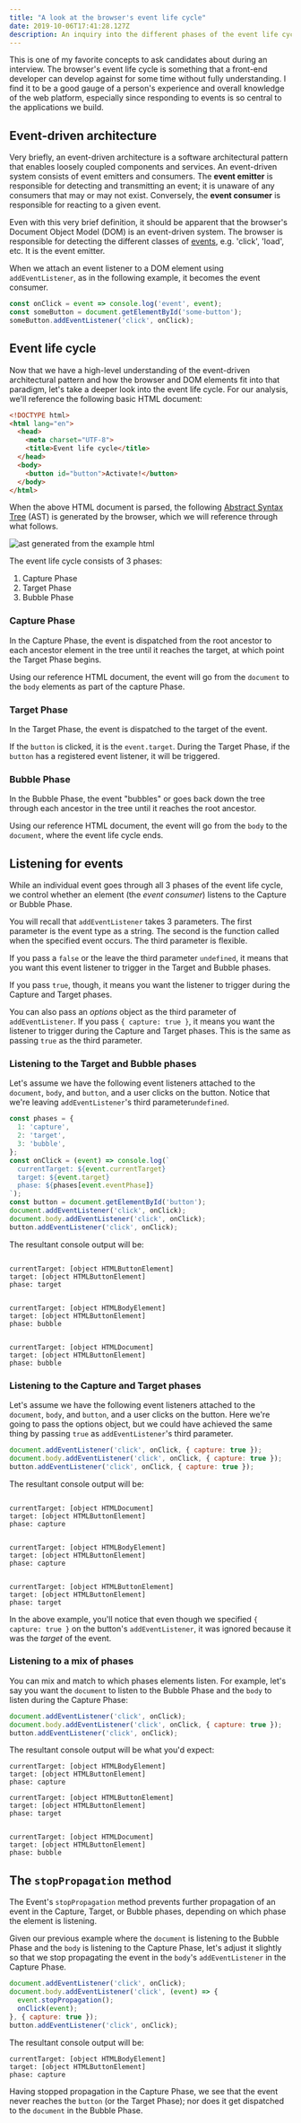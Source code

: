 ```yaml
---
title: "A look at the browser's event life cycle"
date: 2019-10-06T17:41:28.127Z
description: An inquiry into the different phases of the event life cycle.
---
```


This is one of my favorite concepts to ask candidates about during an interview. The browser's event life cycle is something that a front-end developer can develop against for some time without fully understanding. I find it to be a good gauge of a person's experience and overall knowledge of the web platform, especially since responding to events is so central to the applications we build.

## Event-driven architecture

Very briefly, an event-driven architecture is a software architectural pattern that enables loosely coupled components and services. An event-driven system consists of event emitters and consumers. The __event emitter__ is responsible for detecting and transmitting an event; it is unaware of any consumers that may or may not exist. Conversely, the __event consumer__ is responsible for reacting to a given event.

Even with this very brief definition, it should be apparent that the browser's Document Object Model (DOM) is an event-driven system. The browser is responsible for detecting the different classes of [events](https://html.spec.whatwg.org/#events-2), e.g. 'click', 'load', etc. It is the event emitter.

When we attach an event listener to a DOM element using `addEventListener`, as in the following example, it becomes the event consumer.

```js
const onClick = event => console.log('event', event);
const someButton = document.getElementById('some-button');
someButton.addEventListener('click', onClick);
```

## Event life cycle

Now that we have a high-level understanding of the event-driven architectural pattern and how the browser and DOM elements fit into that paradigm, let's take a deeper look into the event life cycle. For our analysis, we'll reference the following basic HTML document:

```html
<!DOCTYPE html>
<html lang="en">
  <head>
    <meta charset="UTF-8">
    <title>Event life cycle</title>
  </head>
  <body>
    <button id="button">Activate!</button>
  </body>
</html>
```

When the above HTML document is parsed, the following <a href="/glossary/abstract-syntax-tree/">Abstract Syntax Tree</a> (AST) is generated by the browser, which we will reference through what follows.

![ast generated from the example html](html-ast-example.png)

The event life cycle consists of 3 phases:

1. Capture Phase
1. Target Phase
1. Bubble Phase

### Capture Phase

In the Capture Phase, the event is dispatched from the root ancestor to each ancestor element in the tree until it reaches the target, at which point the Target Phase begins.

Using our reference HTML document, the event will go from the `document` to the `body` elements as part of the capture Phase.

### Target Phase

In the Target Phase, the event is dispatched to the target of the event.

If the `button` is clicked, it is the `event.target`. During the Target Phase, if the `button` has a registered event listener, it will be triggered.

### Bubble Phase

In the Bubble Phase, the event "bubbles" or goes back down the tree through each ancestor in the tree until it reaches the root ancestor.

Using our reference HTML document, the event will go from the `body` to the `document`, where the event life cycle ends.

## Listening for events

While an individual event goes through all 3 phases of the event life cycle, we control whether an element (the _event consumer_) listens to the Capture or Bubble Phase.

You will recall that `addEventListener` takes 3 parameters. The first parameter is the event type as a string. The second is the function called when the specified event occurs. The third parameter is flexible.

If you pass a `false` or the leave the third parameter `undefined`, it means that you want this event listener to trigger in the Target and Bubble phases.

If you pass `true`, though, it means you want the listener to trigger during the Capture and Target phases.

You can also pass an _options_ object as the third parameter of `addEventListener`. If you pass `{ capture: true }`, it means you want the listener to trigger during the Capture and Target phases. This is the same as passing `true` as the third parameter.

### Listening to the Target and Bubble phases

Let's assume we have the following event listeners attached to the `document`, `body`, and `button`, and a user clicks on the button. Notice that we're leaving `addEventListener`'s third parameter`undefined`.

```js
const phases = {
  1: 'capture',
  2: 'target',
  3: 'bubble',
};
const onClick = (event) => console.log(`
  currentTarget: ${event.currentTarget}
  target: ${event.target}
  phase: ${phases[event.eventPhase]}
`);
const button = document.getElementById('button');
document.addEventListener('click', onClick);
document.body.addEventListener('click', onClick);
button.addEventListener('click', onClick);
```

The resultant console output will be:

```

currentTarget: [object HTMLButtonElement]
target: [object HTMLButtonElement]
phase: target


currentTarget: [object HTMLBodyElement]
target: [object HTMLButtonElement]
phase: bubble


currentTarget: [object HTMLDocument]
target: [object HTMLButtonElement]
phase: bubble
```

### Listening to the Capture and Target phases

Let's assume we have the following event listeners attached to the `document`, `body`, and `button`, and a user clicks on the button. Here we're going to pass the options object, but we could have achieved the same thing by passing `true` as `addEventListener`'s third parameter.

```js
document.addEventListener('click', onClick, { capture: true });
document.body.addEventListener('click', onClick, { capture: true });
button.addEventListener('click', onClick, { capture: true });
```

The resultant console output will be:

```

currentTarget: [object HTMLDocument]
target: [object HTMLButtonElement]
phase: capture


currentTarget: [object HTMLBodyElement]
target: [object HTMLButtonElement]
phase: capture


currentTarget: [object HTMLButtonElement]
target: [object HTMLButtonElement]
phase: target
```

In the above example, you'll notice that even though we specified `{ capture: true }` on the button's `addEventListener`, it was ignored because it was the _target_ of the event.

### Listening to a mix of phases

You can mix and match to which phases elements listen. For example, let's say you want the `document` to listen to the Bubble Phase and the `body` to listen during the Capture Phase:

```js
document.addEventListener('click', onClick);
document.body.addEventListener('click', onClick, { capture: true });
button.addEventListener('click', onClick);
```

The resultant console output will be what you'd expect:

```
currentTarget: [object HTMLBodyElement]
target: [object HTMLButtonElement]
phase: capture

currentTarget: [object HTMLButtonElement]
target: [object HTMLButtonElement]
phase: target


currentTarget: [object HTMLDocument]
target: [object HTMLButtonElement]
phase: bubble
```

## The `stopPropagation` method

The Event's `stopPropagation` method prevents further propagation of an event in the Capture, Target, or Bubble phases, depending on which phase the element is listening.

Given our previous example where the `document` is listening to the Bubble Phase and the `body` is listening to the Capture Phase, let's adjust it slightly so that we stop propagating the event in the `body`'s `addEventListener` in the Capture Phase.

```js
document.addEventListener('click', onClick);
document.body.addEventListener('click', (event) => {
  event.stopPropagation();
  onClick(event);
}, { capture: true });
button.addEventListener('click', onClick);
```

The resultant console output will be:

```
currentTarget: [object HTMLBodyElement]
target: [object HTMLButtonElement]
phase: capture
```

Having stopped propagation in the Capture Phase, we see that the event never reaches the `button` (or the Target Phase); nor does it get dispatched to the `document` in the Bubble Phase.
